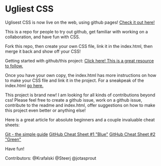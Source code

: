 # Ugliest CSS

Uglisest CSS is now live on the web, using github pages! [Check it out here!](http://krafalski.github.io/ugliestcss/)

This is a repo for people to try out github, get familiar with working on a collaboration, and have fun with CSS.

Fork this repo, then create your own CSS file, link it in the index.html, then merge it back and show off your CSS!

Getting started with github/this project:
[Click here! This is a great resource to follow.](http://kbroman.org/github_tutorial/pages/fork.html)

Once you have your own copy, the index.html has more instructions on how to make your CSS file and link it in the project.
For a sneakpeak of the index.html [go here.](https://github.com/Krafalski/ugliestcss/blob/master/index.html)

This project is brand new! I am looking for all kinds of contributions beyond css! Please feel free to create a github issue, work on a github issue, contribute to the readme and index.html, offer suggestions on how to make this project even better or anything else!

Here is a great article  for absolute beginners and a couple invaluable cheat sheets:

[Git - the simple guide](http://rogerdudler.github.io/git-guide/)
[GitHub Cheat Sheet #1 "Blue"](https://services.github.com/kit/downloads/github-git-cheat-sheet.pdf)
[GitHub Cheat Sheet #2 "Green"](https://education.github.com/git-cheat-sheet-education.pdf)

Have fun!

Contributors:
@Krafalski
@Steerj
@jotasprout
